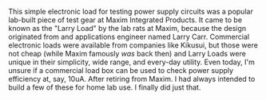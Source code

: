 This simple electronic load for testing power supply circuits was a popular lab-built piece of test gear at Maxim Integrated Products. It came to be known as the "Larry Load" by the lab rats at Maxim, because the design originated from and applications engineer named Larry Carr. Commercial electronic loads were available from companies like Kikusui, but those were not cheap (while Maxim famously *was* back then) and Larry Loads were unique in their simplicity, wide range, and every-day utility. Even today, I'm unsure if a commercial load box can be used to check power supply efficiency at, say, 10uA. After retiring from Maxim. I had always intended to build a few of these for home lab use. I finally did just that.

